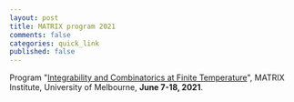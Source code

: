 ```yaml
---
layout: post
title: MATRIX program 2021
comments: false
categories: quick_link 
published: false
---
```


<div>Program "<a href="https://www.matrix-inst.org.au/events/integrability-and-combinatorics-at-finite-temperature/">Integrability and Combinatorics at Finite Temperature</a>", MATRIX Institute, University of Melbourne, <b>June 7-18, 2021</b>.</div>
